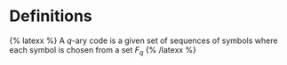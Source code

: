 # Definitions

{% latexx %}
$\textrm{A $q$-ary code is a given set of sequences of symbols where each symbol is chosen from a set $F_q$}$
{% /latexx %}
